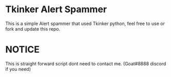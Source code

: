 # Tkinker Alert Spammer
This is a simple Alert spammer that used Tkinker python, feel free to use or fork and update this repo.

# NOTICE
This is straight forward script dont need to contact me. (Goat#8888 discord if you need)

